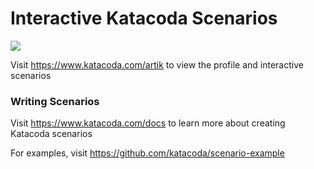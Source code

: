 # Interactive Katacoda Scenarios

[![](http://shields.katacoda.com/katacoda/artik/count.svg)](https://www.katacoda.com/artik "Get your profile on Katacoda.com")

Visit https://www.katacoda.com/artik to view the profile and interactive scenarios

### Writing Scenarios
Visit https://www.katacoda.com/docs to learn more about creating Katacoda scenarios

For examples, visit https://github.com/katacoda/scenario-example
